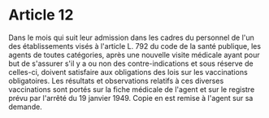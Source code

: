 # Article 12

Dans le mois qui suit leur admission dans les cadres du personnel de l'un des établissements visés à l'article L. 792 du code de la santé publique, les agents de toutes catégories, après une nouvelle visite médicale ayant pour but de s'assurer s'il y a ou non des contre-indications et sous réserve de celles-ci, doivent satisfaire aux obligations des lois sur les vaccinations obligatoires. Les résultats et observations relatifs à ces diverses vaccinations sont portés sur la fiche médicale de l'agent et sur le registre prévu par l'arrêté du 19 janvier 1949. Copie en est remise à l'agent sur sa demande.
